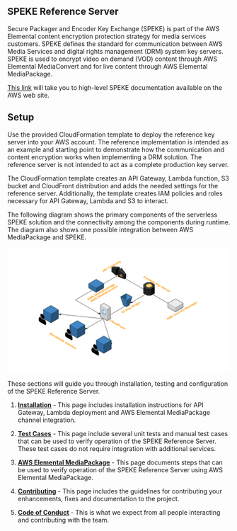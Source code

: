 ## SPEKE Reference Server

Secure Packager and Encoder Key Exchange (SPEKE) is part of the AWS Elemental content encryption protection strategy for media services customers. SPEKE defines the standard for communication between AWS Media Services and digital rights management (DRM) system key servers. SPEKE is used to encrypt video on demand (VOD) content through AWS Elemental MediaConvert and for live content through AWS Elemental MediaPackage.

[This link](https://docs.aws.amazon.com/speke/latest/documentation/what-is-speke.html) will take you to high-level SPEKE documentation available on the AWS web site.


## Setup

Use the provided CloudFormation template to deploy the reference key server into your AWS account. The reference implementation is intended as an example and starting point to demonstrate how the communication and content encryption works when implementing a DRM solution. The reference server is not intended to act as a complete production key server. 

The CloudFormation template creates an API Gateway, Lambda function, S3 bucket and CloudFront distribution and adds the needed settings for the reference server. Additionally, the template creates IAM policies and roles necessary for API Gateway, Lambda and S3 to interact.

The following diagram shows the primary components of the serverless SPEKE solution and the connectivity among the components during runtime. The diagram also shows one possible integration between AWS MediaPackage and SPEKE.

![Image of serverless SPEKE](images/speke-reference.png)


These sections will guide you through installation, testing and configuration of the SPEKE Reference Server.

1. [**Installation**](INSTALL.md) - This page includes installation instructions for API Gateway, Lambda deployment and AWS Elemental MediaPackage channel integration.

2. [**Test Cases**](tests/README.md) - This page include several unit tests and manual test cases that can be used to verify operation of the SPEKE Reference Server. These test cases do not require integration with additional services.

3. [**AWS Elemental MediaPackage**](MEDIAPACKAGE_CONFIG.md) - This page documents steps that can be used to verify operation of the SPEKE Reference Server using AWS Elemental MediaPackage.

4. [**Contributing**](CONTRIBUTING.md) - This page includes the guidelines for contributing your enhancements, fixes and documentation to the project.

5. [**Code of Conduct**](CODE_OF_CONDUCT.md) - This is what we expect from all people interacting and contributing with the team.

